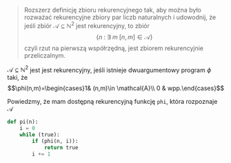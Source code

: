 > Rozszerz definicję zbioru rekurencyjnego tak, aby można było rozważać rekurencyjne zbiory par liczb naturalnych i udowodnij, że jeśli zbiór $\mathcal{A}\subseteq\mathbb{N}^2$ jest rekurencyjny, to zbiór 
> $$\{n\;:\;\exists\;m\;[n,m]\in \mathcal{A}\}$$
> czyli rzut na pierwszą współrzędną, jest zbiorem rekurencyjnie przeliczalnym.

$\mathcal{A}\subseteq\mathbb{N}^2$ jest jest rekurencyjny, jeśli istnieje dwuargumentowy program $\phi$ taki, że 
$$\phi(n,m)=\begin{cases}1& (n,m)\in \mathcal{A}\\ 0 & wpp.\end{cases}$$

Powiedzmy, że mam dostępną rekurencyjną funkcję `phi`, która rozpoznaje $\mathcal{A}$
```python 
def pi(n):
	i = 0
	while (true):
		if (phi(n, i)):
			return true
		i += 1
```